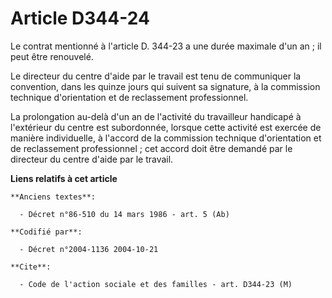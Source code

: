 # Article D344-24

Le contrat mentionné à l'article D. 344-23 a une durée maximale d'un an ; il peut être renouvelé.

Le directeur du centre d'aide par le travail est tenu de communiquer la convention, dans les quinze jours qui suivent sa
signature, à la commission technique d'orientation et de reclassement professionnel.

La prolongation au-delà d'un an de l'activité du travailleur handicapé à l'extérieur du centre est subordonnée, lorsque cette
activité est exercée de manière individuelle, à l'accord de la commission technique d'orientation et de reclassement
professionnel ; cet accord doit être demandé par le directeur du centre d'aide par le travail.

**Liens relatifs à cet article**

	**Anciens textes**:

	  - Décret n°86-510 du 14 mars 1986 - art. 5 (Ab)

	**Codifié par**:

	  - Décret n°2004-1136 2004-10-21

	**Cite**:

	  - Code de l'action sociale et des familles - art. D344-23 (M)

